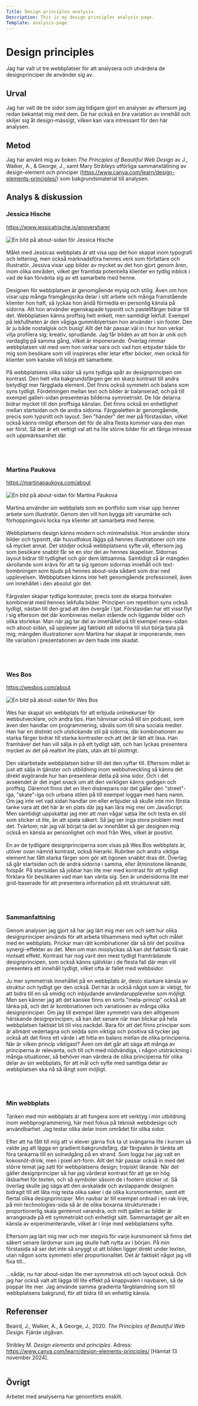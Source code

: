 ```yaml
---
Title: Design principles analysis
Description: This is my design principles analysis page.
Template: analysis-page
---
```


# Design principles

Jag har valt ut tre webbplatser för att analysera och utvärdera de designprinciper de använder sig av.

Urval
-----------------------

Jag har valt de tre sidor som jag tidigare gjort en analyser av eftersom jag redan bekantat mig med dem. De har också en bra variation av innehåll och skiljer sig åt design-mässigt, vilken kan vara intressant för den här analysen.

Metod
-----------------------

Jag har använt mig av boken *The Principles of Beautiful Web Design* av J., Walker, A., & George, J., samt Mary Stribleys utförliga sammanställning av design-element och principer (https://www.canva.com/learn/design-elements-principles/) som bakgrundsmaterial till analysen.

Analys & diskussion
-----------------------

### Jessica Hische

https://www.jessicahische.is/anoversharer
<br><br>
![En bild på about-sidan för Jessica Hische](../assets/img/jessica_hische.png)
<br><br>
Målet med Jessicas webbplats är att visa upp det hon skapat inom typografi och lettering, men också marknadsföra hennes verk som författare och illustratör. Jessiva visar upp bilder av mycket av det hon gjort genom åren, inom olika områden, vilket ger framtida potentiella klienter en tydlig inblick i vad de kan förvänta sig av ett samarbete med henne.
<br><br>
Designen för webbplatsen är genomgående mysig och stilig. Även om hon visar upp många framgångsrika delar i sitt arbete och många framstående klienter hon haft, så lyckas hon ändå förmedla en personlig känsla på sidorna. Att hon använder egenskapade typsnitt och pastellfärger bidrar till det. Webbplatsen känns proffsig helt enkelt, men samtidigt lekfull. Exempel på lekfullheten är den vågiga gummiblyertsen hon använder i sin footer. Den är ju både nostalgisk och busig! Allt det här passar väl in i hur hon verkar vilja profilera sig; kreativ, sprudlande. Jag får bilden av att hon är unik och vardaglig på samma gång, vilket är imponerande. Överlag rimmar webbplatsen väl med vem hon verkar vara och vad hon erbjuder både för mig som besökare som vill inspireras eller letar efter böcker, men också för klienter som kanske vill börja ett samarbete.
<br><br>
På webbplatsens olika sidor så syns tydliga spår av designprincipen om kontrast. Den helt vita bakgrundsfärgen ger en skarp kontrast till andra betydligt mer färgglada element. Det finns också symmetri och balans som syns tydligt. Fördelningen mellan text och bilder är balanserad, och på till exempel galleri-sidan presenteras bilderna symmetriskt. De här delarna bidrar mycket till den proffsiga känslan. Det finns också en enhetlighet mellan startsidan och de andra sidorna. Färgpaletten är genomgående, precis som typsnitt och layout. Sen "händer" det mer på förstasidan, vilket också känns rimligt eftersom det för de allra flesta kommer vara den man ser först. Så det är ett vettigt val att ha lite större bilder för att fånga intresse och uppmärksamhet där.
<br><br>
<br><br>


### Martina Paukova

https://martinapaukova.com/about
<br><br>
![En bild på about-sidan för Martina Paukova](../assets/img/martina_paukova.png)
<br><br>
Martina använder sin webbplats som en portfolio som visar upp henner arbete som illustratör. Genom den vill hon bygga sitt varumärke och förhoppningsvis locka nya klienter att samarbeta med henne.
<br><br>
Webbplatsens design känns modern och minimalistisk. Hon använder stora bilder och typsnitt, där huvudfokus läggs på hennes illustrationer och inte så mycket annat. Det stödjer också webbplatsens syfte väl, eftersom jag som besökare snabbt får se en stor del av hennes skapelser. Sidornas layout bidrar till tydlighet och gör dem lättsamma. Samtidigt så är mängden skrollande som krävs för att ta sig igenom sidornas innehåll och text-bombningen som bjuds på hennes about-sida sådant som drar ned upplevelsen. Webbplatsen känns inte helt genomgående professionell, även om innehållet i den absolut gör det.
<br><br>
Färgvalen skapar tydliga kontraster, precis som de skarpa fontvalen kombinerat med hennes lekfulla bilder. Principen om repetition syns också tydligt, nästan till den grad att den övergår i tjat. Förstasidan har ett visst flyt i sig eftersom det där kombineras mellan stående och liggande bilder och olika storlekar. Man när jag tar del av innehållet på till exempel news-sidan och about-sidan, så upplever jag faktiskt att sidorna till slut börja tjata på mig; mängden illustrationer som Martina har skapat är imponerande, men lite variation i presentationen av dem hade inte skadat.
<br><br>
<br><br>

### Wes Bos

https://wesbos.com/about
<br><br>
![En bild på about-sidan för Wes Bos](../assets/img/wes_bos.png)
<br><br>
Wes har skapat sin webbplats för att erbjuda onlinekurser för webbutvecklare, och andra tips. Han hänvisar också till sin podcast, som även den handlar om programmering, såväls som till sina sociala medier. Han har en distinkt och utstickande stil på sidorna, där kombinationen av starka färger bidrar till starka kontraster och att det är lätt att läsa. Han framhäver det han vill sälja in på ett tydligt sätt, och han lyckas presentera mycket av det på realtivt lite plats, utan att bli plottrigt. 
<br><br>
Den välarbetade webbplatsen bidrar till det den syftar till. Eftersom målet är just att sälja in tjänster och utbildning inom webbutveckling så känns det direkt avgörande hur han presenterar detta på sina sidor. Och i det avseendet är det inget snack om att den verkligen känns gedigen och proffsig. Däremot finns det en liten diskrepans när det gäller den "street"-iga, "skate"-iga och urbana stilen på till exempel loggan med hans namn. Om jag inte vet vad sidan handlar om eller erbjuder så skulle inte min första tanke vara att det här är en plats där jag kan lära mig mer om JavaScript. Men samtidigt uppskattar jag mer att man vågar satsa lite och testa en stil som sticker ut lite, än att spela säkert. Så jag ser inga stora problem med det. Tvärtom; när jag väl börjat ta del av innehållet så ger designen mig också en känsla av personlighet och mod från Wes, vilket är positivt.
<br><br>
En av de tydligare designprinciperna som visas på Wes Bos webbplats är, utöver ovan nämnd kontrast, också hierarki. Rubriker och andra viktiga element har fått starka färger som gör att ögonen snabbt dras dit. Överlag så går startsidan och de andra sidorna i samma, eller åtminstone liknande, fotspår. På startsidan så jobbar han lite mer med kontrast för att tydligt förklara för besökaren vad man kan vänta sig. Sen är undersidorna lite mer grid-baserade för att presentera information på ett strukturerat sätt.
<br><br>
<br><br>

### Sammanfattning

Genom analysen jag gjort så har jag lärt mig mer om och sett hur olika designprinciper används för att arbeta tillsammans med syftet och målet med en webbplats. Prickar man rätt kombinationer där så blir det positiva synergi-effekter av det. Men om man misslyckas så kan det faktiskt få rakt motsatt effekt. Kontrast har nog varit den mest tydligt framträdande designprincipen, som också känns självklar i de flesta fall där man vill presentera ett innehåll tydligt, vilket ofta är fallet med webbsidor.
<br><br>
Ju mer symmetrisk innehållet på en webbplats är, desto starkare känsla av struktur och tydligt ger den också. Det här är också något som är viktigt, för att bidra till en så smidig och inbjudande användarupplevelse som möjligt. Men sen känner jag att det kanske finns en sorts "meta-princip" också att tänka på, och det är kombinationen och variationen av många olika designprinciper. Om jag till exempel låter symmetri vara den alltigenom härskande designprincipen, så kan det senare när man blickar på hela webbplatsen faktiskt bli till viss nackdel. Bara för att det finns principer som är allmänt vedertagna och sedda som viktiga och positiva så tycker jag också att det finns ett värde i att hitta en balans mellan de olika principerna. När är vilken princip viktigast? Även om det går att säga att många av principerna är relevanta, och till och med nödvändiga, i någon utsträckning i många situationer, så behöver man värdera de olika principerna för olika delar av sin webbplats, för att mål och syfte med samtliga delar av webbplatsen ska nå så långt som möjligt.
<br><br>
<br><br>

### Min webbplats

Tanken med min webbplats är att fungera som ett verktyg i min utbildning inom webbprogrammering, här med fokus på teknisk webbdesign och användbarhet. Jag testar olika delar inom området för olika sidor.
<br><br>
Efter att ha fått till mig att vi elever gärna fick ta ut svängarna lite i kursen så valde jag att lägga en gradient bakgrundsfärg, där färgvalen är tänkta att föra tankarna till en solnedgång på en strand. Som logga har jag valt en kokosnöt-drink, men i pixel art-form. Allt det här passar också in med det större temat jag satt för webbplatsens design; tropiskt lärande. När det gäller designprinciper så har jag värderat kontrast för att ge en hög läsbarhet för texten, och så symboler såsom de i footern sticker ut. Så överlag skulle jag säga att den avskalade och avslappande designen bidragit till att låta mig testa olika saker i de olika kursmomenten, samt ett flertal olika designprinciper. Min navbar är till exempel ordnad i en rak linje, på min technologies-sida så är de olika boxarna strukturerade i proportionerlig skala gentemot varandra, och mitt galleri av bilder är arrangerade på ett symmetriskt och enhetligt sätt. Sammantaget ger allt en känsla av experimenterande, vilket är i linje med webbplatsens syfte.
<br><br>
Eftersom jag lärt mig mer och mer stegvis för varje kursmoment så finns det säkert senare lärdomar som jag skulle haft nytta av i början. På min förstasida så ser det inte så snyggt ut att bilden ligger direkt under texten, utan någon sorts symmetri eller proportionalitet. Det är faktiskt något jag vill fixa till...
<br><br>
...sådär, nu har about-sidan lite mer symmetrisk stil och layout också. Och jag har också valt att lägga till lite effekt på knappvalen i navbaren, så de poppar lite mer. Jag använde samma gradienta färgblandning som till webbplatsens bakgrund, för att bidra till en enhetlig känsla.

Referenser
-----------------------

Beaird, J., Walker, A., & George, J., 2020. *The Principles of Beautiful Web Design*. Fjärde utgåvan.
<br><br>
Stribley M. *Design elements and principles*. Adress: https://www.canva.com/learn/design-elements-principles/ [Hämtat 13 november 2024].
<br><br>

Övrigt
-----------------------

Arbetet med analyserna har genomförts enskilt.
<br><br>